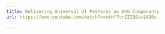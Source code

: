 ```yaml
---
title: Delivering Universal UI Patterns as Web Components
url: https://www.youtube.com/watch?v=mtHf7crZZIQ&t=1696s

---
```

